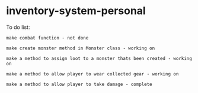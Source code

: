 # inventory-system-personal

To do list:
    
    make combat function - not done
    
    make create monster method in Monster class - working on
    
    make a method to assign loot to a monster thats been created - working on
    
    make a method to allow player to wear collected gear - working on

    make a method to allow player to take damage - complete
    